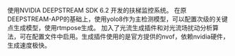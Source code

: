 使用NVIDIA DEEPSTREAM SDK 6.2 开发的扶梯监控系统。
在原DEEPSTREAM-APP的基础上，使用yolo8作为主检测模型，可以配置次级的关键点生成模型，使用rtmpose生成。
加入了光流生成插件和对光流场扰动分析算法，可在配置文件中启用。生成插件使用的是官方提供的nvof，依赖nvidia硬件，生成速度极快。
